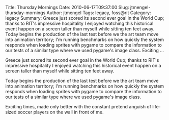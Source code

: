 Title: Thursday Mornings
Date: 2010-06-17T09:37:00
Slug: jtmengel-thursday-mornings
Author: jtmengel
Tags: legacy, foss@rit
Category: legacy
Summary: Greece just scored its second ever goal in the World Cup; thanks to RIT's impressive hospitality I enjoyed watching this historical event happen on a screen taller than myself while sitting ten feet away.  Today begins the production of the last test before we the art team move into animation territory; I'm running benchmarks on how quickly the system responds when loading sprites with pygame to compare the information to our tests of a similar type where we used pygame's image class.  Exciting  ... 

Greece just scored its second ever goal in the World Cup; thanks to RIT's
impressive hospitality I enjoyed watching this historical event happen on a
screen taller than myself while sitting ten feet away.

Today begins the production of the last test before we the art team move into
animation territory; I'm running benchmarks on how quickly the system responds
when loading sprites with pygame to compare the information to our tests of a
similar type where we used pygame's image class.

Exciting times, made only better with the constant pretend anguish of life-
sized soccer players on the wall in front of me.


